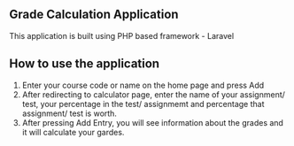 ## Grade Calculation Application
This application is built using PHP based framework - Laravel

## How to use the application
1. Enter your course code or name on the home page and press Add
2. After redirecting to calculator page, enter the name of your assignment/ test, your percentage in the test/ assignmemt and percentage that assignment/ test is worth.
3. After pressing Add Entry, you will see information about the grades and it will calculate your gardes.
